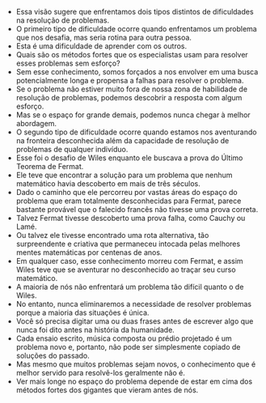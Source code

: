 - Essa visão sugere que enfrentamos dois tipos distintos de dificuldades na resolução de problemas.
- O primeiro tipo de dificuldade ocorre quando enfrentamos um problema que nos desafia, mas seria rotina para outra pessoa.
- Esta é uma dificuldade de aprender com os outros.
- Quais são os métodos fortes que os especialistas usam para resolver esses problemas sem esforço?
- Sem esse conhecimento, somos forçados a nos envolver em uma busca potencialmente longa e propensa a falhas para resolver o problema.
- Se o problema não estiver muito fora de nossa zona de habilidade de resolução de problemas, podemos descobrir a resposta com algum esforço.
- Mas se o espaço for grande demais, podemos nunca chegar à melhor abordagem.
- O segundo tipo de dificuldade ocorre quando estamos nos aventurando na fronteira desconhecida além da capacidade de resolução de problemas de qualquer indivíduo.
- Esse foi o desafio de Wiles enquanto ele buscava a prova do Último Teorema de Fermat.
- Ele teve que encontrar a solução para um problema que nenhum matemático havia descoberto em mais de três séculos.
- Dado o caminho que ele percorreu por vastas áreas do espaço do problema que eram totalmente desconhecidas para Fermat, parece bastante provável que o falecido francês não tivesse uma prova correta.
- Talvez Fermat tivesse descoberto uma prova falha, como Cauchy ou Lamé.
- Ou talvez ele tivesse encontrado uma rota alternativa, tão surpreendente e criativa que permaneceu intocada pelas melhores mentes matemáticas por centenas de anos.
- Em qualquer caso, esse conhecimento morreu com Fermat, e assim Wiles teve que se aventurar no desconhecido ao traçar seu curso matemático.
- A maioria de nós não enfrentará um problema tão difícil quanto o de Wiles.
- No entanto, nunca eliminaremos a necessidade de resolver problemas porque a maioria das situações é única.
- Você só precisa digitar uma ou duas frases antes de escrever algo que nunca foi dito antes na história da humanidade.
- Cada ensaio escrito, música composta ou prédio projetado é um problema novo e, portanto, não pode ser simplesmente copiado de soluções do passado.
- Mas mesmo que muitos problemas sejam novos, o conhecimento que é melhor servido para resolvê-los geralmente não é.
- Ver mais longe no espaço do problema depende de estar em cima dos métodos fortes dos gigantes que vieram antes de nós.